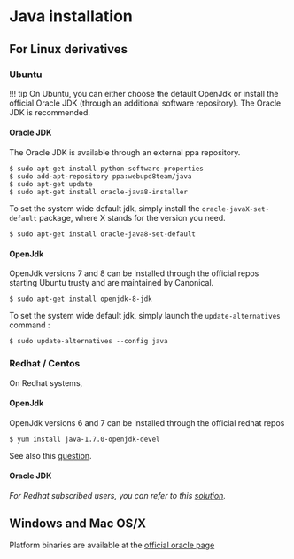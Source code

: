 # Java installation

## For Linux derivatives

### Ubuntu 

!!! tip
    On Ubuntu, you can either choose the default OpenJdk or
    install the official Oracle JDK (through an additional software repository). 
    The Oracle JDK is recommended.
    
#### Oracle JDK

The Oracle JDK is available through an external ppa repository.

```console
$ sudo apt-get install python-software-properties
$ sudo add-apt-repository ppa:webupd8team/java
$ sudo apt-get update
$ sudo apt-get install oracle-java8-installer
```

To set the system wide default jdk, simply install the `oracle-javaX-set-default` package, where X stands for the version you need.

```console
$ sudo apt-get install oracle-java8-set-default
```

#### OpenJdk 

OpenJdk versions 7 and 8 can be installed through the official repos 
starting Ubuntu trusty and are maintained by Canonical.

```console
$ sudo apt-get install openjdk-8-jdk
```

To set the system wide default jdk, simply launch the `update-alternatives` command :

```console
$ sudo update-alternatives --config java
```

### Redhat / Centos

On Redhat systems,

#### OpenJdk 

OpenJdk versions 6 and 7 can be installed through the official redhat repos

```console
$ yum install java-1.7.0-openjdk-devel
```
   
See also this [question](https://access.redhat.com/documentation/en-US/JBoss_Enterprise_Application_Platform/6/html/Installation_Guide/Install_OpenJDK_on_Red_Hat_Enterprise_Linux.html).

#### Oracle JDK

*For Redhat subscribed users, you can refer to this [solution](https://access.redhat.com/solutions/732883).*


## Windows and Mac OS/X

Platform binaries are available at the [official oracle page](http://www.oracle.com/technetwork/java/javase/downloads/index.html)
   